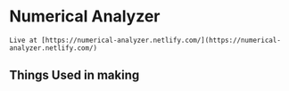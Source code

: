 # Numerical Analyzer

`Live at [https://numerical-analyzer.netlify.com/](https://numerical-analyzer.netlify.com/)`

## Things Used in making